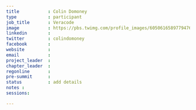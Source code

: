 ```yaml
---
title           : Colin Domoney
type            : participant
job_title       : Veracode
image           : https://pbs.twimg.com/profile_images/605061658977947649/TyIb7res_400x400.png
linkedin        :
twitter         : colindomoney
facebook        :
website         :
email           :
project_leader  :
chapter_leader  :
regonline       :
pre-summit      :
status          : add details
notes :
sessions:

---
```


<!-- put more details about participant here -->
